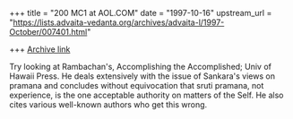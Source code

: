 +++
title = "200 MC1 at AOL.COM"
date = "1997-10-16"
upstream_url = "https://lists.advaita-vedanta.org/archives/advaita-l/1997-October/007401.html"

+++
[Archive link](https://lists.advaita-vedanta.org/archives/advaita-l/1997-October/007401.html)

Try looking at Rambachan's, Accomplishing the Accomplished; Univ of Hawaii
Press. He deals extensively with the issue of Sankara's views on pramana and
concludes without equivocation that sruti pramana, not experience, is the one
acceptable authority on matters of the Self. He also cites various well-known
authors who get this wrong.

